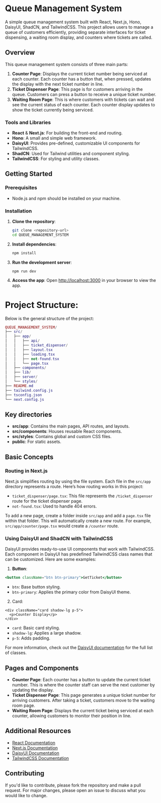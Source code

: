 # Queue Management System

A simple queue management system built with React, Next.js, Hono, DaisyUI, ShadCN, and TailwindCSS. This project allows users to manage a queue of customers efficiently, providing separate interfaces for ticket dispensing, a waiting room display, and counters where tickets are called.

## Overview

This queue management system consists of three main parts:

1. **Counter Page**: Displays the current ticket number being serviced at each counter. Each counter has a button that, when pressed, updates the display with the next ticket number in line.
2. **Ticket Dispenser Page**: This page is for customers arriving in the queue. Customers can press a button to receive a unique ticket number.
3. **Waiting Room Page**: This is where customers with tickets can wait and see the current status of each counter. Each counter display updates to show the ticket currently being serviced.

### Tools and Libraries

- **React** & **Next.js**: For building the front-end and routing.
- **Hono**: A small and simple web framework.
- **DaisyUI**: Provides pre-defined, customizable UI components for TailwindCSS.
- **ShadCN**: Used for Tailwind utilities and component styling.
- **TailwindCSS**: For styling and utility classes.

## Getting Started

### Prerequisites

- Node.js and npm should be installed on your machine.

### Installation

1. **Clone the repository**:
   
   ```bash
   git clone <repository-url>
   cd QUEUE_MANAGEMENT_SYSTEM
   ```
2. **Install dependencies**:
   
   ```bash
   npm install
   ```
3. **Run the development server**:
   
   ```
   npm run dev
   ```
4. **Access the app**: Open [http://localhost:3000]() in your browser to view the app.



# **Project Structure**:

Below is the general structure of the project:

```lua
QUEUE_MANAGEMENT_SYSTEM/
├── src/
│   ├── app/
│   │   ├── api/
│   │   ├── ticket_dispenser/
│   │   ├── layout.tsx
│   │   ├── loading.tsx
│   │   ├── not-found.tsx
│   │   └── page.tsx
│   ├── components/
│   ├── lib/
│   ├── server/
│   └── styles/
├── README.md
├── tailwind.config.js
├── tsconfig.json
└── next.config.js
```

## Key directories

* ​**src/app**​: Contains the main pages, API routes, and layouts.
* ​**src/components**​: Houses reusable React components.
* ​**src/styles**​: Contains global and custom CSS files.
* ​**public**​: For static assets.

## Basic Concepts

### Routing in Next.js

Next.js simplifies routing by using the file system. Each file in the `src/app` directory represents a route. Here’s how routing works in this project:

* ​`ticket_dispenser/page.tsx`​: This file represents the `/ticket_dispenser` route for the ticket dispenser page.
* `not-found.tsx`​: Used to handle 404 errors.

To add a new page, create a folder inside `src/app` and add a `page.tsx` file within that folder. This will automatically create a new route. For example, `src/app/counter/page.tsx` would create a `/counter` route.

### Using DaisyUI and ShadCN with TailwindCSS

DaisyUI provides ready-to-use UI components that work with TailwindCSS. Each component in DaisyUI has predefined TailwindCSS class names that can be customized. Here are some examples:

1. ​**Button**​:

```jsx
<button className="btn btn-primary">GetTicket</button>
```

* `btn`: Base button styling.
* `btn-primary`: Applies the primary color from DaisyUI theme.

2. Card:

```jsk
<div className="card shadow-lg p-5">
  <p>Counter Display</p>
</div>
```

* `card`: Basic card styling.
* `shadow-lg`: Applies a large shadow.
* `p-5`: Adds padding.

For more information, check out the [DaisyUI documentation](https://daisyui.com/) for the full list of classes.


## Pages and Components

* ​**Counter Page**​: Each counter has a button to update the current ticket number. This is where the counter staff can serve the next customer by updating the display.
* ​**Ticket Dispenser Page**​: This page generates a unique ticket number for arriving customers. After taking a ticket, customers move to the waiting room page.
* ​**Waiting Room Page**​: Displays the current ticket being serviced at each counter, allowing customers to monitor their position in line.

## Additional Resources
* [React Documentation]()
* [Next.js Documentation]()
* [DaisyUI Documentation](https://daisyui.com/)
* [TailwindCSS Documentation](https://tailwindcss.com/docs)

## Contributing
If you'd like to contribute, please fork the repository and make a pull request. For major changes, please open an issue to discuss what you would like to change.

